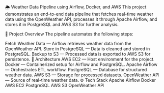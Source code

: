 🌦️ Weather Data Pipeline using Airflow, Docker, and AWS
This project demonstrates an end-to-end data pipeline that fetches real-time weather data using the OpenWeather API, processes it through Apache Airflow, and stores it in PostgreSQL and AWS S3 for further analysis.

🚀 Project Overview
The pipeline automates the following steps:

Fetch Weather Data — Airflow retrieves weather data from the OpenWeather API.
Store in PostgreSQL — Data is cleaned and stored in PostgreSQL.
Backup to S3 — Processed data is exported to AWS S3 for persistence.
🧱 Architecture
AWS EC2 — Host environment for the project.
Docker — Containerized setup for Airflow and PostgreSQL.
Apache Airflow — Orchestrates ETL workflow.
PostgreSQL — Database for structured weather data.
AWS S3 — Storage for processed datasets.
OpenWeather API — Source of real-time weather data.
⚙️ Tech Stack
Apache Airflow
Docker
AWS EC2
PostgreSQL
AWS S3
OpenWeather API
